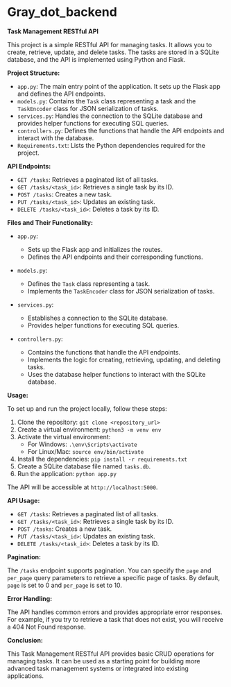 # Gray_dot_backend
**Task Management RESTful API**

This project is a simple RESTful API for managing tasks. It allows you to create, retrieve, update, and delete tasks. The tasks are stored in a SQLite database, and the API is implemented using Python and Flask.

**Project Structure:**

- `app.py`: The main entry point of the application. It sets up the Flask app and defines the API endpoints.
- `models.py`: Contains the `Task` class representing a task and the `TaskEncoder` class for JSON serialization of tasks.
- `services.py`: Handles the connection to the SQLite database and provides helper functions for executing SQL queries.
- `controllers.py`: Defines the functions that handle the API endpoints and interact with the database.
- `Requirements.txt`: Lists the Python dependencies required for the project.

**API Endpoints:**

- `GET /tasks`: Retrieves a paginated list of all tasks.
- `GET /tasks/<task_id>`: Retrieves a single task by its ID.
- `POST /tasks`: Creates a new task.
- `PUT /tasks/<task_id>`: Updates an existing task.
- `DELETE /tasks/<task_id>`: Deletes a task by its ID.

**Files and Their Functionality:**

- `app.py`:
  - Sets up the Flask app and initializes the routes.
  - Defines the API endpoints and their corresponding functions.

- `models.py`:
  - Defines the `Task` class representing a task.
  - Implements the `TaskEncoder` class for JSON serialization of tasks.

- `services.py`:
  - Establishes a connection to the SQLite database.
  - Provides helper functions for executing SQL queries.

- `controllers.py`:
  - Contains the functions that handle the API endpoints.
  - Implements the logic for creating, retrieving, updating, and deleting tasks.
  - Uses the database helper functions to interact with the SQLite database.

**Usage:**

To set up and run the project locally, follow these steps:

1. Clone the repository: `git clone <repository_url>`
2. Create a virtual environment: `python3 -m venv env`
3. Activate the virtual environment:
   - For Windows: `.\env\Scripts\activate`
   - For Linux/Mac: `source env/bin/activate`
4. Install the dependencies: `pip install -r requirements.txt`
5. Create a SQLite database file named `tasks.db`.
6. Run the application: `python app.py`

The API will be accessible at `http://localhost:5000`.

**API Usage:**

- `GET /tasks`: Retrieves a paginated list of all tasks.
- `GET /tasks/<task_id>`: Retrieves a single task by its ID.
- `POST /tasks`: Creates a new task.
- `PUT /tasks/<task_id>`: Updates an existing task.
- `DELETE /tasks/<task_id>`: Deletes a task by its ID.

**Pagination:**

The `/tasks` endpoint supports pagination. You can specify the `page` and `per_page` query parameters to retrieve a specific page of tasks. By default, `page` is set to 0 and `per_page` is set to 10.

**Error Handling:**

The API handles common errors and provides appropriate error responses. For example, if you try to retrieve a task that does not exist, you will receive a 404 Not Found response.

**Conclusion:**

This Task Management RESTful API provides basic CRUD operations for managing tasks. It can be used as a starting point for building more advanced task management systems or integrated into existing applications.



